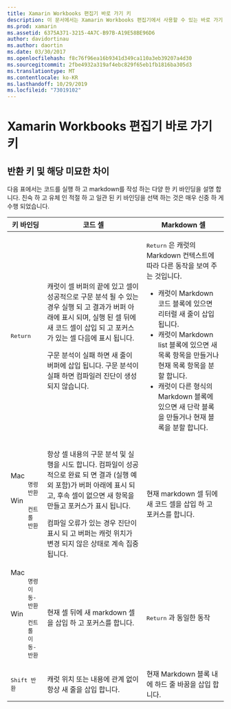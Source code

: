 ```yaml
---
title: Xamarin Workbooks 편집기 바로 가기 키
description: 이 문서에서는 Xamarin Workbooks 편집기에서 사용할 수 있는 바로 가기 키에 대해 설명 합니다. 특히 반환 키를 사용 하는 여러 가지 방법을 살펴봅니다.
ms.prod: xamarin
ms.assetid: 6375A371-3215-4A7C-B97B-A19E58BE96D6
author: davidortinau
ms.author: daortin
ms.date: 03/30/2017
ms.openlocfilehash: f8c76f96ea16b9341d349ca110a3eb39207a4d30
ms.sourcegitcommit: 2fbe4932a319af4ebc829f65eb1fb1816ba305d3
ms.translationtype: MT
ms.contentlocale: ko-KR
ms.lasthandoff: 10/29/2019
ms.locfileid: "73019102"
---
```

# <a name="xamarin-workbooks-editor-keyboard-shortcuts"></a>Xamarin Workbooks 편집기 바로 가기 키

## <a name="the-return-key-and-its-nuances"></a>반환 키 및 해당 미묘한 차이

다음 표에서는 코드를 실행 하 고 markdown를 작성 하는 다양 한 키 바인딩을 설명 합니다. 친숙 하 고 유체 인 적절 하 고 일관 된 키 바인딩을 선택 하는 것은 매우 신중 하 게 수행 되었습니다.

|키 바인딩|코드 셀|Markdown 셀|
|--- |--- |--- |
|<kbd>Return</kbd>|<p>캐럿이 셀 버퍼의 끝에 있고 셀이 성공적으로 구문 분석 될 수 있는 경우 실행 되 고 결과가 버퍼 아래에 표시 되며, 실행 된 셀 뒤에 새 코드 셀이 삽입 되 고 포커스가 있는 셀 다음에 표시 됩니다.</p><p>구문 분석이 실패 하면 새 줄이 버퍼에 삽입 됩니다. 구문 분석이 실패 하면 컴파일러 진단이 생성 되지 않습니다.</p>|<p><kbd>Return</kbd> 은 캐럿의 Markdown 컨텍스트에 따라 다른 동작을 보여 주는 것입니다.</p><ul><li>캐럿이 Markdown 코드 블록에 있으면 리터럴 새 줄이 삽입 됩니다.</li><li>캐럿이 Markdown list 블록에 있으면 새 목록 항목을 만들거나 현재 목록 항목을 분할 합니다.</li><li>캐럿이 다른 형식의 Markdown 블록에 있으면 새 단락 블록을 만들거나 현재 블록을 분할 합니다.</li></ul>|
|<dl><dt>Mac</dt><dd><kbd>명령 반환</kbd></dd><dt>Win</dt><dd><kbd>컨트롤 반환</kbd></dd></dl>|<p>항상 셀 내용의 구문 분석 및 실행을 시도 합니다. 컴파일이 성공적으로 완료 되 면 결과 (실행 예외 포함)가 버퍼 아래에 표시 되 고, 후속 셀이 없으면 새 항목을 만들고 포커스가 표시 됩니다.</p><p>컴파일 오류가 있는 경우 진단이 표시 되 고 버퍼는 캐럿 위치가 변경 되지 않은 상태로 계속 집중 됩니다.</p>|현재 markdown 셀 뒤에 새 코드 셀을 삽입 하 고 포커스를 합니다.|
|<dl><dt>Mac</dt><dd><kbd>명령 이동-반환</kbd><dd><dt>Win</dt><dd><kbd>컨트롤 이동-반환</kbd></dd></dl>|현재 셀 뒤에 새 markdown 셀을 삽입 하 고 포커스를 합니다.|<kbd>Return</kbd> 과 동일한 동작|
|<kbd>Shift 반환</kbd>|캐럿 위치 또는 내용에 관계 없이 항상 새 줄을 삽입 합니다.|현재 Markdown 블록 내에 하드 줄 바꿈을 삽입 합니다.|
